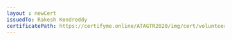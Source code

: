 ```yaml
--- 
layout : newCert 
issuedTo: Rakesh Kondreddy
certificatePath: https://certifyme.online/ATAGTR2020/img/cert/volunteer/RakeshKondreddy_96912.png
--- 
```

